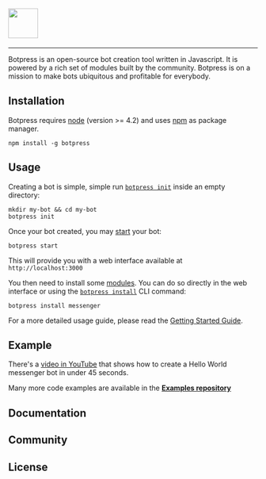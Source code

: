 # <a href='http://botpress.io'><img src='https://httpsimage.com/img/botpress-logo-120.png' height='60'></a>

---

Botpress is an open-source bot creation tool written in Javascript. It is powered by a rich set of modules built by the community. Botpress is on a mission to make bots ubiquitous and profitable for everybody.

## Installation

Botpress requires [node](https://nodejs.org) (version >= 4.2) and uses [npm](https://www.npmjs.com) as package manager.

```
npm install -g botpress
```

## Usage

Creating a bot is simple, simple run [`botpress init`](TODO) inside an empty directory:

```
mkdir my-bot && cd my-bot
botpress init
```

Once your bot created, you may [start](TODO) your bot:

```
botpress start
```

This will provide you with a web interface available at `http://localhost:3000`

You then need to install some [modules](TODO). You can do so directly in the web interface or using the [`botpress install`](TODO) CLI command:

```
botpress install messenger
```

For a more detailed usage guide, please read the [Getting Started Guide](TODO).

## Example

There's a [video in YouTube](TODO) that shows how to create a Hello World messenger bot in under 45 seconds.

Many more code examples are available in the **[Examples repository](TODO)**

## Documentation

## Community

## License

